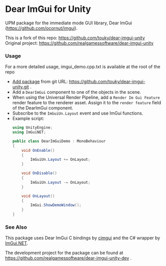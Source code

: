 # Dear ImGui for Unity

UPM package for the immediate mode GUI library, Dear ImGui (https://github.com/ocornut/imgui).

This is a fork of this repo: https://github.com/touky/dear-imgui-unity
Original project: https://github.com/realgamessoftware/dear-imgui-unity

### Usage

For a more detailed usage, imgui_demo.cpp.txt is available at the root of the repo

- [Add package](https://docs.unity3d.com/Manual/upm-ui-giturl.html) from git URL: https://github.com/touky/dear-imgui-unity.git .
- Add a `DearImGui` component to one of the objects in the scene.
- When using the Universal Render Pipeline, add a `Render Im Gui Feature` render feature to the renderer asset. Assign it to the `render feature` field of the DearImGui component.
- Subscribe to the `ImGuiUn.Layout` event and use ImGui functions.
- Example script:
  ```cs
  using UnityEngine;
  using ImGuiNET;

  public class DearImGuiDemo : MonoBehaviour
  {
      void OnEnable()
      {
          ImGuiUn.Layout += OnLayout;
      }

      void OnDisable()
      {
          ImGuiUn.Layout -= OnLayout;
      }

      void OnLayout()
      {
          ImGui.ShowDemoWindow();
      }
  }
  ```

### See Also

This package uses Dear ImGui C bindings by [cimgui](https://github.com/cimgui/cimgui) and the C# wrapper by [ImGui.NET](https://github.com/mellinoe/ImGui.NET).

The development project for the package can be found at https://github.com/realgamessoftware/dear-imgui-unity-dev .
